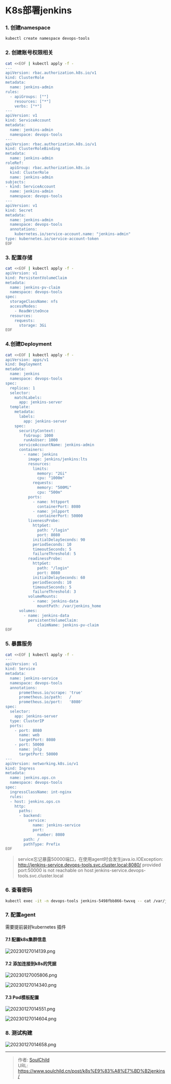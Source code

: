 # K8s部署jenkins


<!--more-->

### 1. 创建namespace
```bash
kubectl create namespace devops-tools
```


### 2. 创建账号权限相关
```bash
cat <<EOF | kubectl apply -f -
---
apiVersion: rbac.authorization.k8s.io/v1
kind: ClusterRole
metadata:
  name: jenkins-admin
rules:
  - apiGroups: [""]
    resources: ["*"]
    verbs: ["*"]
---
apiVersion: v1
kind: ServiceAccount
metadata:
  name: jenkins-admin
  namespace: devops-tools
---
apiVersion: rbac.authorization.k8s.io/v1
kind: ClusterRoleBinding
metadata:
  name: jenkins-admin
roleRef:
  apiGroup: rbac.authorization.k8s.io
  kind: ClusterRole
  name: jenkins-admin
subjects:
- kind: ServiceAccount
  name: jenkins-admin
  namespace: devops-tools
---
apiVersion: v1
kind: Secret
metadata:
  name: jenkins-admin
  namespace: devops-tools
  annotations:
    kubernetes.io/service-account.name: "jenkins-admin"
type: kubernetes.io/service-account-token
EOF
```


### 3. 配置存储
```bash
cat <<EOF | kubectl apply -f -
apiVersion: v1
kind: PersistentVolumeClaim
metadata:
  name: jenkins-pv-claim
  namespace: devops-tools
spec:
  storageClassName: nfs
  accessModes:
    - ReadWriteOnce
  resources:
    requests:
      storage: 3Gi
EOF
```


### 4.创建Deployment
```bash
cat <<EOF | kubectl apply -f -
apiVersion: apps/v1
kind: Deployment
metadata:
  name: jenkins
  namespace: devops-tools
spec:
  replicas: 1
  selector:
    matchLabels:
      app: jenkins-server
  template:
    metadata:
      labels:
        app: jenkins-server
    spec:
      securityContext:
        fsGroup: 1000
        runAsUser: 1000
      serviceAccountName: jenkins-admin
      containers:
        - name: jenkins
          image: jenkins/jenkins:lts
          resources:
            limits:
              memory: "2Gi"
              cpu: "1000m"
            requests:
              memory: "500Mi"
              cpu: "500m"
          ports:
            - name: httpport
              containerPort: 8080
            - name: jnlpport
              containerPort: 50000
          livenessProbe:
            httpGet:
              path: "/login"
              port: 8080
            initialDelaySeconds: 90
            periodSeconds: 10
            timeoutSeconds: 5
            failureThreshold: 5
          readinessProbe:
            httpGet:
              path: "/login"
              port: 8080
            initialDelaySeconds: 60
            periodSeconds: 10
            timeoutSeconds: 5
            failureThreshold: 3
          volumeMounts:
            - name: jenkins-data
              mountPath: /var/jenkins_home
      volumes:
        - name: jenkins-data
          persistentVolumeClaim:
              claimName: jenkins-pv-claim
EOF
```

### 5. 暴露服务
```bash
cat <<EOF | kubectl apply -f -
---
apiVersion: v1
kind: Service
metadata:
  name: jenkins-service
  namespace: devops-tools
  annotations:
      prometheus.io/scrape: 'true'
      prometheus.io/path:   /
      prometheus.io/port:   '8080'
spec:
  selector:
    app: jenkins-server
  type: ClusterIP
  ports:
    - port: 8080
      name: web
      targetPort: 8080
    - port: 50000
      name: jnlp
      targetPort: 50000
---
apiVersion: networking.k8s.io/v1
kind: Ingress
metadata:
  name: jenkins.ops.cn
  namespace: devops-tools
spec:
  ingressClassName: int-nginx
  rules:
  - host: jenkins.ops.cn
    http:
      paths:
      - backend:
          service:
            name: jenkins-service
            port:
              number: 8080
        path: /
        pathType: Prefix
EOF
```
> service忘记暴露50000端口，在使用agent时会发生java.io.IOException: http://jenkins-service.devops-tools.svc.cluster.local:8080/ provided port:50000 is not reachable on host jenkins-service.devops-tools.svc.cluster.local

### 6. 查看密码
```bash
kubectl exec -it -n devops-tools jenkins-5498fbb866-twvxq -- cat /var/jenkins_home/secrets/initialAdminPassword 
```

### 7. 配置agent
需要提前装好kubernetes 插件

#### 7.1 配置k8s集群信息

![20230127014139.png](images/20230127014139.png "20230127014139")

#### 7.2 添加连接到k8s的凭据

![20230127005806.png](images/20230127005806.png "20230127005806")

![20230127014340.png](images/20230127014340.png "20230127014340")


#### 7.3 Pod模板配置

![20230127014551.png](images/20230127014551.png "20230127014551")

![20230127014604.png](images/20230127014604.png "20230127014604")

### 8. 测试构建

![20230127014658.png](images/20230127014658.png "20230127014658")

---

> 作者: [SoulChild](https://www.soulchild.cn)  
> URL: https://www.soulchild.cn/post/k8s%E9%83%A8%E7%BD%B2jenkins/  

